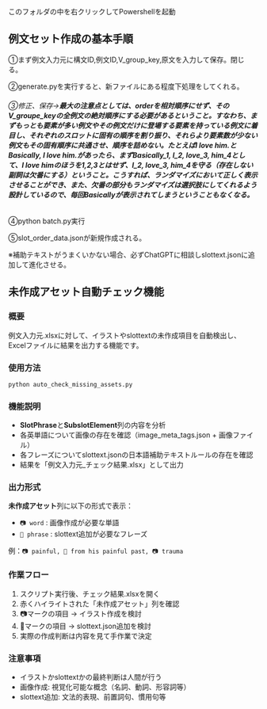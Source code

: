 このフォルダの中を右クリックしてPowershellを起動

## 例文セット作成の基本手順

①まず例文入力元に構文ID,例文ID,V\_group\_key,原文を入力して保存。閉じる。

②generate.pyを実行すると、新ファイルにある程度下処理をしてくれる。

###### ③修正、保存→**最大の注意点としては、orderを相対順序にせず、そのV\_groupe\_keyの全例文の絶対順序にする必要があるということ。すなわち、まずもっとも要素が多い例文やその例文だけに登場する要素を持っている例文に着目し、それぞれのスロットに固有の順序を割り振り、それらより要素数が少ない例文もその固有順序に共通させ、順序を詰めない。たとえばI love him.とBasically, I love him.があったら、まずBasically\_1, I\_2, love\_3, him\_4として、I love himのほうを1,2,3とはせず、I\_2, love\_3, him\_4を守る（存在しない副詞は欠番にする）ということ。こうすれば、ランダマイズにおいて正しく表示させることができ、また、欠番の部分もランダマイズは選択肢にしてくれるよう設計しているので、毎回Basicallyが表示されてしまうということもなくなる。**

④python batch.py実行

⑤slot\_order\_data.jsonが新規作成される。

※補助テキストがうまくいかない場合、必ずChatGPTに相談しslottext.jsonに追加して進化させる。

## 未作成アセット自動チェック機能

### 概要
例文入力元.xlsxに対して、イラストやslottextの未作成項目を自動検出し、Excelファイルに結果を出力する機能です。

### 使用方法
```bash
python auto_check_missing_assets.py
```

### 機能説明
- **SlotPhrase**と**SubslotElement**列の内容を分析
- 各英単語について画像の存在を確認（image_meta_tags.json + 画像ファイル）
- 各フレーズについてslottext.jsonの日本語補助テキストルールの存在を確認
- 結果を「例文入力元_チェック結果.xlsx」として出力

### 出力形式
**未作成アセット**列に以下の形式で表示：
- `📷 word` : 画像作成が必要な単語
- `📝 phrase` : slottext追加が必要なフレーズ

例：`📷 painful, 📝 from his painful past, 📷 trauma`

### 作業フロー
1. スクリプト実行後、チェック結果.xlsxを開く
2. 赤くハイライトされた「未作成アセット」列を確認
3. 📷マークの項目 → イラスト作成を検討
4. 📝マークの項目 → slottext.json追加を検討
5. 実際の作成判断は内容を見て手作業で決定

### 注意事項
- イラストかslottextかの最終判断は人間が行う
- 画像作成: 視覚化可能な概念（名詞、動詞、形容詞等）
- slottext追加: 文法的表現、前置詞句、慣用句等

